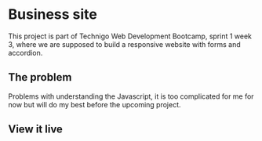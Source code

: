 # Business site


This project is part of Technigo Web Development Bootcamp, sprint 1 week 3, where we are supposed to build a responsive website
with forms and accordion. 

## The problem

Problems with understanding the Javascript, it is too complicated for me for now but will do my best before the upcoming project. 

## View it live


